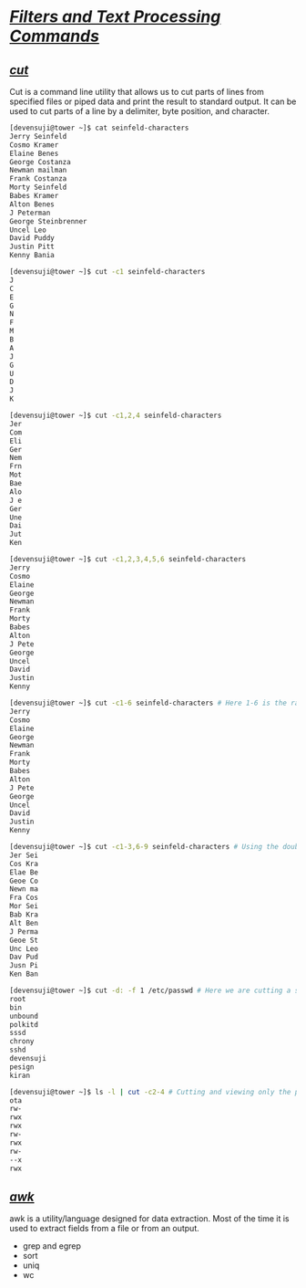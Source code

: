 # <b><ins><i>Filters and Text Processing Commands</i></ins></b>
## <b><ins><i>cut</i></ins></b>
Cut is a command line utility that allows us to cut parts of lines from specified files or piped data and print the result to standard output. It can be used to cut parts of a line by a delimiter, byte position, and character.
```bash
[devensuji@tower ~]$ cat seinfeld-characters
Jerry Seinfeld
Cosmo Kramer
Elaine Benes
George Costanza
Newman mailman
Frank Costanza
Morty Seinfeld
Babes Kramer
Alton Benes
J Peterman
George Steinbrenner
Uncel Leo
David Puddy
Justin Pitt
Kenny Bania
```
```bash
[devensuji@tower ~]$ cut -c1 seinfeld-characters
J
C
E
G
N
F
M
B
A
J
G
U
D
J
K
```
```bash
[devensuji@tower ~]$ cut -c1,2,4 seinfeld-characters
Jer
Com
Eli
Ger
Nem
Frn
Mot
Bae
Alo
J e
Ger
Une
Dai
Jut
Ken
```
```bash
[devensuji@tower ~]$ cut -c1,2,3,4,5,6 seinfeld-characters
Jerry
Cosmo
Elaine
George
Newman
Frank
Morty
Babes
Alton
J Pete
George
Uncel
David
Justin
Kenny
```
```bash
[devensuji@tower ~]$ cut -c1-6 seinfeld-characters # Here 1-6 is the range of characters that we want to cut.
Jerry
Cosmo
Elaine
George
Newman
Frank
Morty
Babes
Alton
J Pete
George
Uncel
David
Justin
Kenny
```
```bash
[devensuji@tower ~]$ cut -c1-3,6-9 seinfeld-characters # Using the double range
Jer Sei
Cos Kra
Elae Be
Geoe Co
Newn ma
Fra Cos
Mor Sei
Bab Kra
Alt Ben
J Perma
Geoe St
Unc Leo
Dav Pud
Jusn Pi
Ken Ban
```
```bash
[devensuji@tower ~]$ cut -d: -f 1 /etc/passwd # Here we are cutting a specific field. -d is used to specify the delimiter which is colon(:) here and -f is the field which is the first field here.
root
bin
unbound
polkitd
sssd
chrony
sshd
devensuji
pesign
kiran
```
```bash
[devensuji@tower ~]$ ls -l | cut -c2-4 # Cutting and viewing only the permission of user from the output ls -l
ota
rw-
rwx
rwx
rw-
rwx
rw-
--x
rwx
```
## <b><ins><i>awk</i></ins></b>
awk is a utility/language designed for data extraction. Most of the time it is used to extract fields from a file or from an output.

* grep and egrep
* sort
* uniq
* wc
